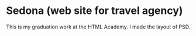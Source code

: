 # Sedona (web site for travel agency)

This is my graduation work at the HTML Academy.
I made the layout of PSD.



